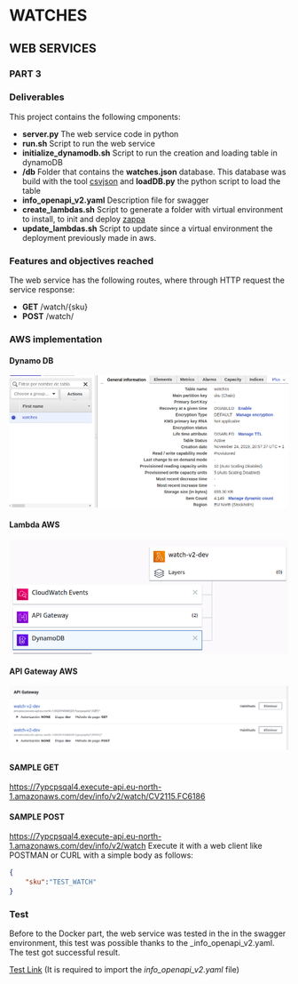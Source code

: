 # WATCHES
## WEB SERVICES
### PART 3
### Deliverables
This project contains the following cmponents:
* **server.py** The web service code in python
* **run.sh** Script to run the web service 
* **initialize_dynamodb.sh** Script to run the creation and loading table in dynamoDB
* **/db** Folder that contains the **watches.json** database. This database was build with the tool [csvjson](https://www.csvjson.com/sql2json) 
and **loadDB.py** the python script to load the table 
* **info_openapi_v2.yaml** Description file for swagger
* **create_lambdas.sh** Script to generate a folder with virtual environment to install, to init and deploy [zappa](https://github.com/Miserlou/Zappa)
* **update_lambdas.sh** Script to update since a virtual environment the deployment previously made in aws.

### Features and objectives reached
The web service has the following routes, where through HTTP request the service response:
* **GET** /watch/{sku}
* **POST** /watch/

### AWS implementation

#### Dynamo DB 
![](images/dynamoDB.png)

#### Lambda AWS 
![](images/FunctionLambda.png)

#### API Gateway AWS 
![](images/ApiGateway.png)

#### SAMPLE GET
https://7ypcpsqal4.execute-api.eu-north-1.amazonaws.com/dev/info/v2/watch/CV2115.FC6186

#### SAMPLE POST
https://7ypcpsqal4.execute-api.eu-north-1.amazonaws.com/dev/info/v2/watch
Execute it with a web client like POSTMAN or CURL with a simple body as follows:
```json
{
    "sku":"TEST_WATCH"
}
```

### Test
Before to the Docker part, the web service was tested in the in the swagger environment, this test was possible thanks to the _info_openapi_v2.yaml. The test got successful result.

[Test Link](https://editor.swagger.io/) (It is required to import the _info_openapi_v2.yaml_ file)
